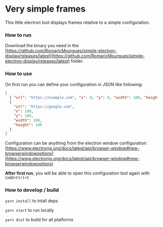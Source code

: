 # Very simple frames

This little electron tool displays frames relative to a simple configuration.

### How to run

Download the binary you need in the [https://github.com/RomaricMourgues/simple-electron-display/releases/latest](https://github.com/RomaricMourgues/simple-electron-display/releases/latest) folder.

### How to use

On first run you can define your configuration in JSON like following:

```json
[
  { "url": "https://example.com", "x": 0, "y": 0, "width": 100, "height": 100 },
  {
    "url": "https://google.com",
    "x": 100,
    "y": 100,
    "width": 100,
    "height": 100
  }
]
```

Configuration can be anything from the electron window configuration: [https://www.electronjs.org/docs/latest/api/browser-window#new-browserwindowoptions](https://www.electronjs.org/docs/latest/api/browser-window#new-browserwindowoptions)

**After first run**, you will be able to open this configuration tool again with `CmdOrCtrl+I`

### How to develop / build

`yarn install` to intall deps

`yarn start` to run locally

`yarn dist` to build for all platforms
